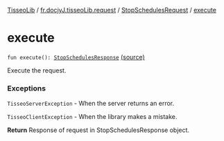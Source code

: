 [TisseoLib](../../index.md) / [fr.docjyJ.tisseoLib.request](../index.md) / [StopSchedulesRequest](index.md) / [execute](./execute.md)

# execute

`fun execute(): `[`StopSchedulesResponse`](../../fr.docjy-j.tisseo-lib.response/-stop-schedules-response/index.md) [(source)](https://github.com/docjyJ/TisseoLib/tree/master/src/main/kotlin/fr/docjyJ/tisseoLib/request/StopSchedulesRequest.kt#L66)

Execute the request.

### Exceptions

`TisseoServerException` - When the server returns an error.

`TisseoClientException` - When the library makes a mistake.

**Return**
Response of request in StopSchedulesResponse object.

